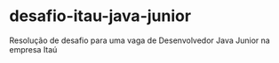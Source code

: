 # desafio-itau-java-junior
Resolução de desafio para uma vaga de Desenvolvedor Java Junior na empresa Itaú

